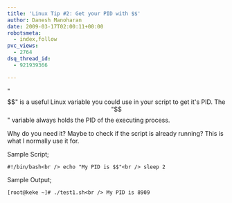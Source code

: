 ```yaml
---
title: 'Linux Tip #2: Get your PID with $$'
author: Danesh Manoharan
date: 2009-03-17T02:00:11+00:00
robotsmeta:
  - index,follow
pvc_views:
  - 2764
dsq_thread_id:
  - 921939366

---
```

"$$" is a useful Linux variable you could use in your script to get it's PID. The "$$" variable always holds the PID of the executing process. 

Why do you need it? Maybe to check if the script is already running? This is what I normally use it for.

Sample Script;

`#!/bin/bash<br />
echo "My PID is $$"<br />
sleep 2`

Sample Output;

`[root@keke ~]# ./test1.sh<br />
My PID is 8909`